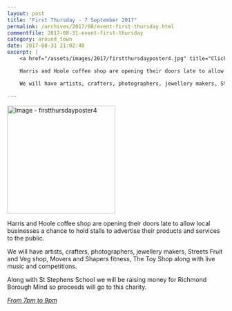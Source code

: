 ```yaml
---
layout: post
title: "First Thursday - 7 September 2017"
permalink: /archives/2017/08/event-first-thursday.html
commentfile: 2017-08-31-event-first-thursday
category: around_town
date: 2017-08-31 21:02:48
excerpt: |
    <a href="/assets/images/2017/firstthursdayposter4.jpg" title="Click for a larger image"><img src="/assets/images/2017/firstthursdayposter4-thumb.jpg" width="150" alt="Image - firstthursdayposter4"  class="photo right"/></a>

    Harris and Hoole coffee shop are opening their doors late to allow local businesses a chance to hold stalls to advertise their products and services to the public.

    We will have artists, crafters, photographers, jewellery makers, Streets Fruit and Veg shop, Movers and Shapers fitness, The Toy Shop along with live music and competitions.

---
```


<a href="/assets/images/2017/firstthursdayposter4.jpg" title="Click for a larger image"><img src="/assets/images/2017/firstthursdayposter4-thumb.jpg" width="250" alt="Image - firstthursdayposter4"  class="photo right"/></a>

Harris and Hoole coffee shop are opening their doors late to allow local businesses a chance to hold stalls to advertise their products and services to the public.

We will have artists, crafters, photographers, jewellery makers, Streets Fruit and Veg shop, Movers and Shapers fitness, The Toy Shop along with live music and competitions.

Along with St Stephens School we will be raising money for Richmond Borough Mind so proceeds will go to this charity.

<em>[From 7pm to 9pm](/event/event/200705146265)</em>
